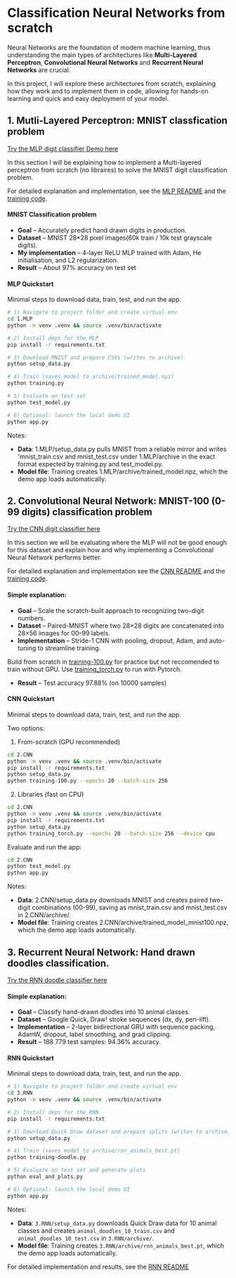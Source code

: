 # Classification Neural Networks from scratch

Neural Networks are the foundation of modern machine learning, thus understanding the main types of architectures like **Multi-Layered Perceptron**, **Convolutional Neural Networks** and **Recurrent Neural Networks** are crucial. 

In this project, I will explore these architectures from scratch, explaining how they work and to implement them in code, allowing for hands-on learning and quick and easy deployment of your model. 


## 1. Mutli-Layered Perceptron: MNIST classfication problem
[Try the MLP digit classifier Demo here](https://huggingface.co/spaces/Eli181927/elliot_digit_classifier/)

In this section I will be explaining how to implement a Multi-layered perceptron from scratch (no libraires) to solve the MNIST digit classification problem.

For detailed explanation and implementation, see the [MLP README](1.MLP/README.md) and the [training code](/1.MLP/training.py). 

#### MNIST Classification problem
- **Goal** – Accurately predict hand drawn digits in production. 
- **Dataset** – MNIST 28*28 pixel images(60k train / 10k test grayscale digits).
- **My implementation** – 4-layer ReLU MLP trained with Adam, He initialisation, and L2 regularization.
- **Result** – About 97% accuracy on test set 

#### MLP Quickstart

Minimal steps to download data, train, test, and run the app.

```bash
# 1) Navigate to project folder and create virtual env
cd 1.MLP
python -m venv .venv && source .venv/bin/activate

# 2) Install deps for the MLP
pip install -r requirements.txt

# 3) Download MNIST and prepare CSVs (writes to archive)
python setup_data.py

# 4) Train (saves model to archive/trained_model.npz)
python training.py

# 5) Evaluate on test set
python test_model.py

# 6) Optional: launch the local demo UI
python app.py
```

Notes:
- **Data**: 1.MLP/setup_data.py pulls MNIST from a reliable mirror and writes 'mnist_train.csv and mnist_test.csv under 1.MLP/archive in the exact format expected by training.py and test_model.py.
- **Model file**: Training creates 1.MLP/archive/trained_model.npz, which the demo app loads automatically.



## 2. Convolutional Neural Network: MNIST-100 (0-99  digits) classification problem 
[Try the CNN digit classifier here](https://huggingface.co/spaces/Eli181927/0-99_Classification)

In this section we will be evaluating where the MLP will not be good enough for this dataset and explain how and why implementing a Convolutional Neural Network performs better.

For detailed explanation and implementation see the [CNN README](2.CNN/README.md) and the [training code](/2.CNN/training_torch.py).


#### Simple explanation:
- **Goal** – Scale the scratch-built approach to recognizing two-digit numbers.
- **Dataset** – Paired-MNIST where two 28×28 digits are concatenated into 28×56 images for 00–99 labels.
- **Implementation** – Stride-1 CNN with pooling, dropout, Adam, and auto-tuning to streamline training. 

Build from scratch in [training-100.py](/2.CNN/training-100.py) for practice but not reccomended to train without GPU. Use [training_torch.py](/2.CNN/training_torch.py) to run with Pytorch.

- **Result** – Test accuracy 97.88% (on 10000 samples)

#### CNN Quickstart

Minimal steps to download data, train, test, and run the app.

Two options:

1) From-scratch (GPU recommended)

```bash
cd 2.CNN
python -m venv .venv && source .venv/bin/activate
pip install -r requirements.txt
python setup_data.py
python training-100.py --epochs 20 --batch-size 256
```

2) Libraries (fast on CPU)

```bash
cd 2.CNN
python -m venv .venv && source .venv/bin/activate
pip install -r requirements.txt
python setup_data.py
python training_torch.py --epochs 20 --batch-size 256 --device cpu
```

Evaluate and run the app:

```bash
cd 2.CNN
python test_model.py
python app.py
```

Notes:
- **Data**: 2.CNN/setup_data.py downloads MNIST and creates paired two-digit combinations (00-99), saving as mnist_train.csv and mnist_test.csv in 2.CNN/archive/.
- **Model file**: Training creates 2.CNN/archive/trained_model_mnist100.npz, which the demo app loads automatically.



## 3. Recurrent Neural Network: Hand drawn doodles classification.
[Try the RNN doodle classifier here](https://huggingface.co/spaces/Eli181927/animal_doodle_classifier)

#### Simple explanation:
- **Goal** – Classify hand-drawn doodles into 10 animal classes.
- **Dataset** – Google Quick, Draw! stroke sequences (dx, dy, pen-lift).
- **Implementation** – 2-layer bidirectional GRU with sequence packing, AdamW, dropout, label smoothing, and grad clipping.
- **Result** – 188 779 test samples: 94.36% accuracy.

#### RNN Quickstart

Minimal steps to download data, train, test, and run the app.

```bash
# 1) Navigate to project folder and create virtual env
cd 3.RNN
python -m venv .venv && source .venv/bin/activate

# 2) Install deps for the RNN
pip install -r requirements.txt

# 3) Download Quick Draw dataset and prepare splits (writes to archive)
python setup_data.py

# 4) Train (saves model to archive/rnn_animals_best.pt)
python training-doodle.py

# 5) Evaluate on test set and generate plots
python eval_and_plots.py

# 6) Optional: launch the local demo UI
python app.py
```

Notes:
- **Data**: `3.RNN/setup_data.py` downloads Quick Draw data for 10 animal classes and creates `animal_doodles_10_train.csv` and `animal_doodles_10_test.csv` in `3.RNN/archive/`.
- **Model file**: Training creates `3.RNN/archive/rnn_animals_best.pt`, which the demo app loads automatically.

For detailed implementation and results, see the [RNN README](3.RNN/README.md)
